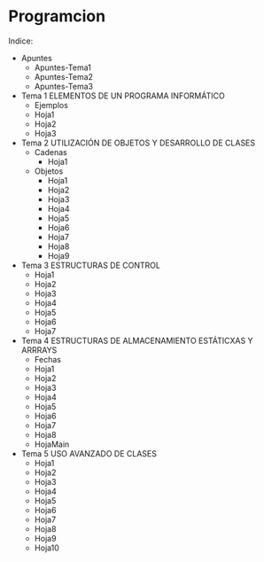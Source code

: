 # Programcion 

Indice:
  + Apuntes
    * Apuntes-Tema1
    * Apuntes-Tema2
    * Apuntes-Tema3
  + Tema 1 ELEMENTOS DE UN PROGRAMA INFORMÁTICO
    * Ejemplos
    * Hoja1
    * Hoja2
    * Hoja3
  + Tema 2 UTILIZACIÓN DE OBJETOS Y DESARROLLO DE CLASES
    * Cadenas
      - Hoja1
    * Objetos
      - Hoja1
      - Hoja2
      - Hoja3
      - Hoja4
      - Hoja5
      - Hoja6
      - Hoja7
      - Hoja8
      - Hoja9
  + Tema 3 ESTRUCTURAS DE CONTROL
    * Hoja1
    * Hoja2
    * Hoja3
    * Hoja4
    * Hoja5
    * Hoja6
    * Hoja7
  + Tema 4 ESTRUCTURAS DE ALMACENAMIENTO ESTÁTICXAS Y ARRRAYS
    * Fechas
    * Hoja1
    * Hoja2
    * Hoja3
    * Hoja4
    * Hoja5
    * Hoja6
    * Hoja7
    * Hoja8
    * HojaMain
  + Tema 5 USO AVANZADO DE CLASES
    * Hoja1
    * Hoja2
    * Hoja3
    * Hoja4
    * Hoja5
    * Hoja6
    * Hoja7
    * Hoja8
    * Hoja9
    * Hoja10

